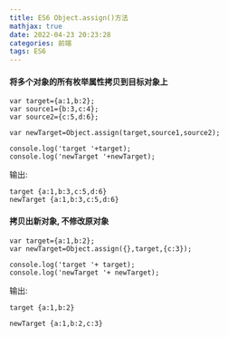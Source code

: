 ```yaml
---
title: ES6 Object.assign()方法
mathjax: true
date: 2022-04-23 20:23:28
categories: 前端
tags: ES6
---
```


#### 将多个对象的所有枚举属性拷贝到目标对象上
```
var target={a:1,b:2};
var source1={b:3,c:4};
var source2={c:5,d:6};

var newTarget=Object.assign(target,source1,source2);

console.log('target '+target);
console.log('newTarget '+newTarget);
```

输出:
```
target {a:1,b:3,c:5,d:6}
newTarget {a:1,b:3,c:5,d:6}
```


#### 拷贝出新对象, 不修改原对象
```
var target={a:1,b:2};
var newTarget=Object.assign({},target,{c:3});

console.log('target '+ target);
console.log('newTarget '+ newTarget);
```

输出:
```
target {a:1,b:2}

newTarget {a:1,b:2,c:3}
```